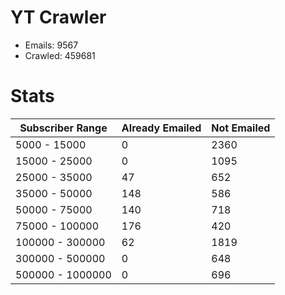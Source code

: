 # YT Crawler
- Emails: 9567
- Crawled: 459681

# Stats
| Subscriber Range  | Already Emailed | Not Emailed |
|-------|-------|-------|
| 5000 - 15000 | 0 | 2360 |
| 15000 - 25000 | 0 | 1095 |
| 25000 - 35000 | 47 | 652 |
| 35000 - 50000 | 148 | 586 |
| 50000 - 75000 | 140 | 718 |
| 75000 - 100000 | 176 | 420 |
| 100000 - 300000 | 62 | 1819 |
| 300000 - 500000 | 0 | 648 |
| 500000 - 1000000 | 0 | 696 |
